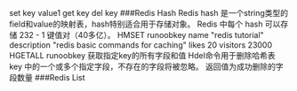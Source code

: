 set key value1
get key
del key
###Redis Hash
Redis hash 是一个string类型的field和value的映射表，hash特别适合用于存储对象。
Redis 中每个 hash 可以存储 232 - 1 键值对（40多亿）。
HMSET runoobkey name "redis tutorial" description "redis basic commands for caching" likes 20 visitors 23000
HGETALL runoobkey   获取指定key的所有字段和值
Hdel命令用于删除哈希表 key 中的一个或多个指定字段，不存在的字段将被忽略。   返回值为成功删除的字段数量
###Redis List